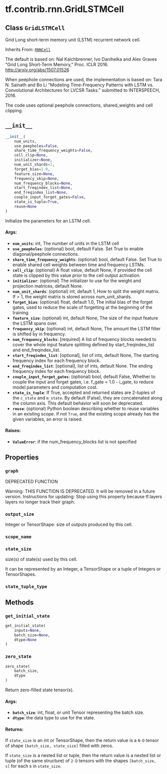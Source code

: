 <div itemscope itemtype="http://developers.google.com/ReferenceObject">
<meta itemprop="name" content="tf.contrib.rnn.GridLSTMCell" />
<meta itemprop="path" content="Stable" />
<meta itemprop="property" content="graph"/>
<meta itemprop="property" content="output_size"/>
<meta itemprop="property" content="scope_name"/>
<meta itemprop="property" content="state_size"/>
<meta itemprop="property" content="state_tuple_type"/>
<meta itemprop="property" content="__init__"/>
<meta itemprop="property" content="get_initial_state"/>
<meta itemprop="property" content="zero_state"/>
</div>

# tf.contrib.rnn.GridLSTMCell

## Class `GridLSTMCell`

Grid Long short-term memory unit (LSTM) recurrent network cell.

Inherits From: [`RNNCell`](../../../tf/nn/rnn_cell/RNNCell.md)

<!-- Placeholder for "Used in" -->

The default is based on:
  Nal Kalchbrenner, Ivo Danihelka and Alex Graves
  "Grid Long Short-Term Memory," Proc. ICLR 2016.
  http://arxiv.org/abs/1507.01526

When peephole connections are used, the implementation is based on:
  Tara N. Sainath and Bo Li
  "Modeling Time-Frequency Patterns with LSTM vs. Convolutional Architectures
  for LVCSR Tasks." submitted to INTERSPEECH, 2016.

The code uses optional peephole connections, shared_weights and cell clipping.

<h2 id="__init__"><code>__init__</code></h2>

``` python
__init__(
    num_units,
    use_peepholes=False,
    share_time_frequency_weights=False,
    cell_clip=None,
    initializer=None,
    num_unit_shards=1,
    forget_bias=1.0,
    feature_size=None,
    frequency_skip=None,
    num_frequency_blocks=None,
    start_freqindex_list=None,
    end_freqindex_list=None,
    couple_input_forget_gates=False,
    state_is_tuple=True,
    reuse=None
)
```

Initialize the parameters for an LSTM cell.


#### Args:


* <b>`num_units`</b>: int, The number of units in the LSTM cell
* <b>`use_peepholes`</b>: (optional) bool, default False. Set True to enable
  diagonal/peephole connections.
* <b>`share_time_frequency_weights`</b>: (optional) bool, default False. Set True to
  enable shared cell weights between time and frequency LSTMs.
* <b>`cell_clip`</b>: (optional) A float value, default None, if provided the cell
  state is clipped by this value prior to the cell output activation.
* <b>`initializer`</b>: (optional) The initializer to use for the weight and
  projection matrices, default None.
* <b>`num_unit_shards`</b>: (optional) int, default 1, How to split the weight
  matrix. If > 1, the weight matrix is stored across num_unit_shards.
* <b>`forget_bias`</b>: (optional) float, default 1.0, The initial bias of the
  forget gates, used to reduce the scale of forgetting at the beginning
  of the training.
* <b>`feature_size`</b>: (optional) int, default None, The size of the input feature
  the LSTM spans over.
* <b>`frequency_skip`</b>: (optional) int, default None, The amount the LSTM filter
  is shifted by in frequency.
* <b>`num_frequency_blocks`</b>: [required] A list of frequency blocks needed to
  cover the whole input feature splitting defined by start_freqindex_list
  and end_freqindex_list.
* <b>`start_freqindex_list`</b>: [optional], list of ints, default None,  The
  starting frequency index for each frequency block.
* <b>`end_freqindex_list`</b>: [optional], list of ints, default None. The ending
  frequency index for each frequency block.
* <b>`couple_input_forget_gates`</b>: (optional) bool, default False, Whether to
  couple the input and forget gates, i.e. f_gate = 1.0 - i_gate, to reduce
  model parameters and computation cost.
* <b>`state_is_tuple`</b>: If True, accepted and returned states are 2-tuples of
  the `c_state` and `m_state`.  By default (False), they are concatenated
  along the column axis.  This default behavior will soon be deprecated.
* <b>`reuse`</b>: (optional) Python boolean describing whether to reuse variables
  in an existing scope.  If not `True`, and the existing scope already has
  the given variables, an error is raised.

#### Raises:


* <b>`ValueError`</b>: if the num_frequency_blocks list is not specified



## Properties

<h3 id="graph"><code>graph</code></h3>

DEPRECATED FUNCTION

Warning: THIS FUNCTION IS DEPRECATED. It will be removed in a future version.
Instructions for updating:
Stop using this property because tf.layers layers no longer track their graph.

<h3 id="output_size"><code>output_size</code></h3>

Integer or TensorShape: size of outputs produced by this cell.


<h3 id="scope_name"><code>scope_name</code></h3>




<h3 id="state_size"><code>state_size</code></h3>

size(s) of state(s) used by this cell.

It can be represented by an Integer, a TensorShape or a tuple of Integers
or TensorShapes.

<h3 id="state_tuple_type"><code>state_tuple_type</code></h3>






## Methods

<h3 id="get_initial_state"><code>get_initial_state</code></h3>

``` python
get_initial_state(
    inputs=None,
    batch_size=None,
    dtype=None
)
```




<h3 id="zero_state"><code>zero_state</code></h3>

``` python
zero_state(
    batch_size,
    dtype
)
```

Return zero-filled state tensor(s).


#### Args:


* <b>`batch_size`</b>: int, float, or unit Tensor representing the batch size.
* <b>`dtype`</b>: the data type to use for the state.


#### Returns:

If `state_size` is an int or TensorShape, then the return value is a
`N-D` tensor of shape `[batch_size, state_size]` filled with zeros.

If `state_size` is a nested list or tuple, then the return value is
a nested list or tuple (of the same structure) of `2-D` tensors with
the shapes `[batch_size, s]` for each s in `state_size`.




